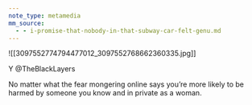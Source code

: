 ```yaml
---
note_type: metamedia
mm_source:
  - - i-promise-that-nobody-in-that-subway-car-felt-genu.md
---
```


![[3097552774794477012_3097552768662360335.jpg]]

Y @TheBlackLayers

No matter what the fear mongering online
says you’re more likely to be harmed by
someone you know and in private as a
woman.

